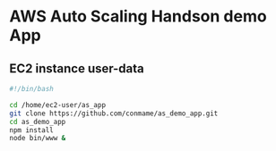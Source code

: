 # AWS Auto Scaling Handson demo App
## EC2 instance user-data
```sh
#!/bin/bash

cd /home/ec2-user/as_app
git clone https://github.com/conmame/as_demo_app.git
cd as_demo_app
npm install
node bin/www &
```
